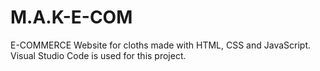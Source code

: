 # M.A.K-E-COM
E-COMMERCE Website for cloths made with HTML, CSS and JavaScript. Visual Studio Code is used for this project.
